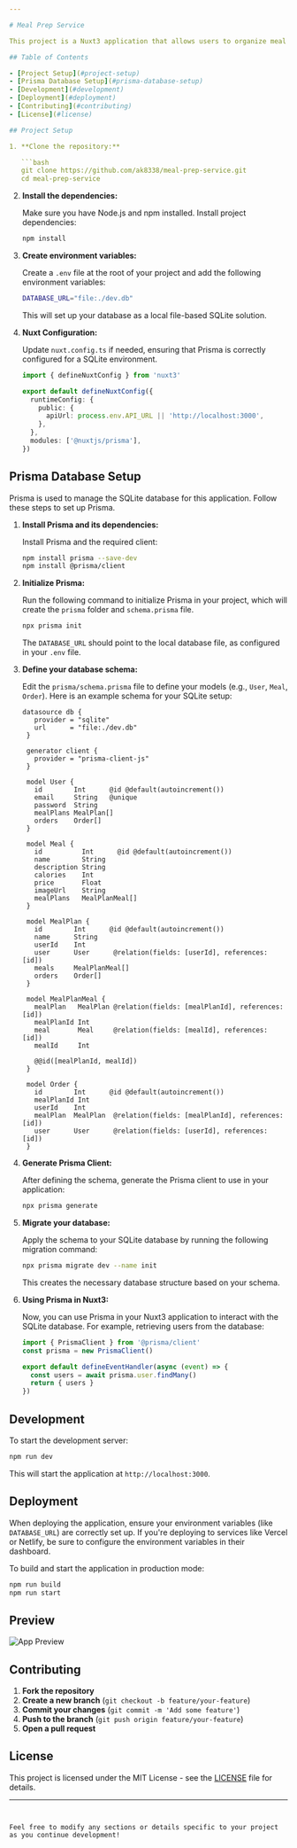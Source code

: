 ```yaml
---

# Meal Prep Service

This project is a Nuxt3 application that allows users to organize meal plans, add them to a cart, and checkout. It integrates a SQLite database via Prisma to manage user data, meal plans, and orders. The app features user authentication, customizable meal options, and secure checkout.

## Table of Contents

- [Project Setup](#project-setup)
- [Prisma Database Setup](#prisma-database-setup)
- [Development](#development)
- [Deployment](#deployment)
- [Contributing](#contributing)
- [License](#license)

## Project Setup

1. **Clone the repository:**

   ```bash
   git clone https://github.com/ak8338/meal-prep-service.git
   cd meal-prep-service
   ```

2. **Install the dependencies:**

   Make sure you have Node.js and npm installed. Install project dependencies:

   ```bash
   npm install
   ```

3. **Create environment variables:**

   Create a `.env` file at the root of your project and add the following environment variables:

   ```bash
   DATABASE_URL="file:./dev.db"
   ```

   This will set up your database as a local file-based SQLite solution.

4. **Nuxt Configuration:**

   Update `nuxt.config.ts` if needed, ensuring that Prisma is correctly configured for a SQLite environment.

   ```ts
   import { defineNuxtConfig } from 'nuxt3'

   export default defineNuxtConfig({
     runtimeConfig: {
       public: {
         apiUrl: process.env.API_URL || 'http://localhost:3000',
       },
     },
     modules: ['@nuxtjs/prisma'],
   })
   ```

## Prisma Database Setup

Prisma is used to manage the SQLite database for this application. Follow these steps to set up Prisma.

1. **Install Prisma and its dependencies:**

   Install Prisma and the required client:

   ```bash
   npm install prisma --save-dev
   npm install @prisma/client
   ```

2. **Initialize Prisma:**

   Run the following command to initialize Prisma in your project, which will create the `prisma` folder and `schema.prisma` file.

   ```bash
   npx prisma init
   ```

   The `DATABASE_URL` should point to the local database file, as configured in your `.env` file.

3. **Define your database schema:**

   Edit the `prisma/schema.prisma` file to define your models (e.g., `User`, `Meal`, `Order`). Here is an example schema for your SQLite setup:

   ```prisma
   datasource db {
      provider = "sqlite"
      url      = "file:./dev.db"
    }
    
    generator client {
      provider = "prisma-client-js"
    }
    
    model User {
      id        Int      @id @default(autoincrement())
      email     String   @unique
      password  String
      mealPlans MealPlan[]
      orders    Order[] 
    }
    
    model Meal {
      id          Int      @id @default(autoincrement())
      name        String
      description String
      calories    Int
      price       Float
      imageUrl    String
      mealPlans   MealPlanMeal[]
    }
    
    model MealPlan {
      id        Int      @id @default(autoincrement())
      name      String
      userId    Int
      user      User      @relation(fields: [userId], references: [id])
      meals     MealPlanMeal[]
      orders    Order[]  
    }
    
    model MealPlanMeal {
      mealPlan   MealPlan @relation(fields: [mealPlanId], references: [id])
      mealPlanId Int
      meal       Meal     @relation(fields: [mealId], references: [id])
      mealId     Int
    
      @@id([mealPlanId, mealId])
    }
    
    model Order {
      id        Int      @id @default(autoincrement())
      mealPlanId Int
      userId    Int
      mealPlan  MealPlan  @relation(fields: [mealPlanId], references: [id])
      user      User      @relation(fields: [userId], references: [id])
    }
   ```

4. **Generate Prisma Client:**

   After defining the schema, generate the Prisma client to use in your application:

   ```bash
   npx prisma generate
   ```

5. **Migrate your database:**

   Apply the schema to your SQLite database by running the following migration command:

   ```bash
   npx prisma migrate dev --name init
   ```

   This creates the necessary database structure based on your schema.

6. **Using Prisma in Nuxt3:**

   Now, you can use Prisma in your Nuxt3 application to interact with the SQLite database. For example, retrieving users from the database:

   ```ts
   import { PrismaClient } from '@prisma/client'
   const prisma = new PrismaClient()

   export default defineEventHandler(async (event) => {
     const users = await prisma.user.findMany()
     return { users }
   })
   ```

## Development

To start the development server:

```bash
npm run dev
```

This will start the application at `http://localhost:3000`.

## Deployment

When deploying the application, ensure your environment variables (like `DATABASE_URL`) are correctly set up. If you're deploying to services like Vercel or Netlify, be sure to configure the environment variables in their dashboard.

To build and start the application in production mode:

```bash
npm run build
npm run start
```

## Preview

![App Preview](public/app-preview.gif)

## Contributing

1. **Fork the repository**
2. **Create a new branch** (`git checkout -b feature/your-feature`)
3. **Commit your changes** (`git commit -m 'Add some feature'`)
4. **Push to the branch** (`git push origin feature/your-feature`)
5. **Open a pull request**

## License

This project is licensed under the MIT License - see the [LICENSE](LICENSE) file for details.

---
```


Feel free to modify any sections or details specific to your project as you continue development!
